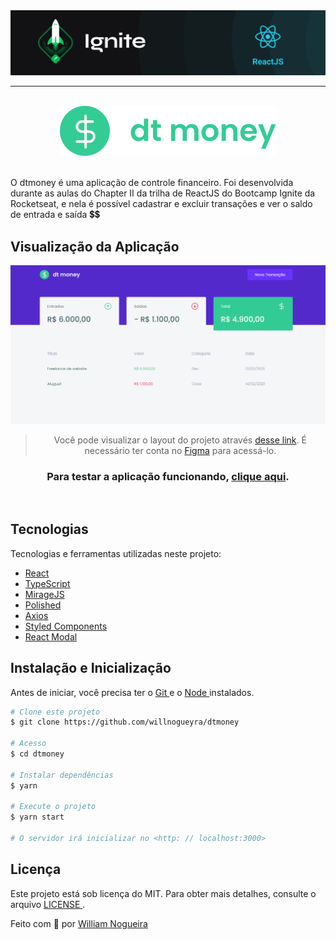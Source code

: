 <div align="center" id="top"> 
  <img src="./public/banner.png" alt = "Dtmoney" />
</div>

---
<br>

<div align="center"> 
<img src="./public/logo.svg" />
</div>

<br>

O dtmoney é uma aplicação de controle financeiro. Foi desenvolvida durante as aulas do Chapter II da trilha de ReactJS do Bootcamp Ignite da Rocketseat, e nela é possível cadastrar e excluir transações e ver o saldo de entrada e saída 💲💲


## Visualização da Aplicação

<div align="center">
  <img src="./public/dtmoney.gif">
</div>

<div align="center">

> Você pode visualizar o layout do projeto através [desse link](https://www.figma.com/file/0xmu9mj2TJYoIOubBFWsk5/dtmoney-Ignite-(Copy)?node-id=0%3A1). É necessário ter conta no [Figma](https://figma.com) para acessá-lo.

### **Para testar a aplicação funcionando, [clique aqui](https://dtmoney-ten.vercel.app/).**

</div>

<br>

## Tecnologias

Tecnologias e ferramentas utilizadas neste projeto:

- [React](https://pt-br.reactjs.org/)
- [TypeScript](https://www.typescriptlang.org/)
- [MirageJS](https://miragejs.com/)
- [Polished](https://polished.js.org/)
- [Axios](https://github.com/axios/axios)
- [Styled Components](https://styled-components.com/)
- [React Modal](https://github.com/reactjs/react-modal)


##  Instalação e Inicialização 
Antes de iniciar, você precisa ter o [ Git ](https://git-scm.com) e o [ Node ](https://nodejs.org/en/) instalados.

```bash
# Clone este projeto
$ git clone https://github.com/willnogueyra/dtmoney

# Acesso
$ cd dtmoney

# Instalar dependências
$ yarn

# Execute o projeto
$ yarn start

# O servidor irá inicializar no <http: // localhost:3000>
```

##  Licença

Este projeto está sob licença do MIT. Para obter mais detalhes, consulte o arquivo [ LICENSE ](https://github.com/willnogueyra/dtmoney/blob/master/LICENSE).

Feito com 💜 por <a href="https://github.com/willnogueyra" target="_blank"> William Nogueira </a>